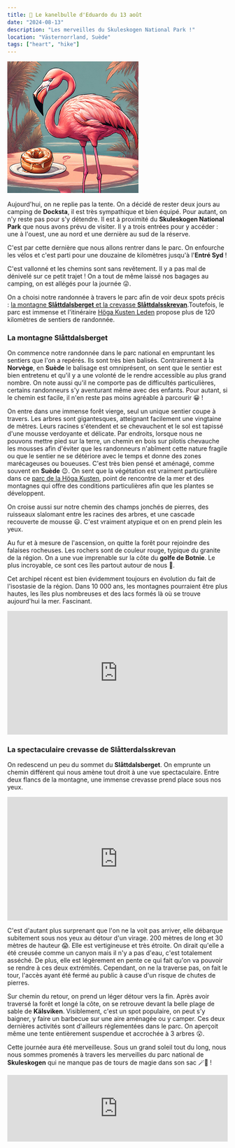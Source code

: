 ```yaml
---
title: 🥮 Le kanelbulle d'Eduardo du 13 août
date: "2024-08-13"
description: "Les merveilles du Skuleskogen National Park !"
location: "Västernorrland, Suède"
tags: ["heart", "hike"]
---
```


![Kanelbullar d'Eduardo](../kanelbullar_eduardo.png)

Aujourd'hui, on ne replie pas la tente. On a décidé de rester deux jours au camping de **Docksta**, il est très sympathique et bien équipé. Pour autant, on n'y reste pas pour s'y détendre. Il est à proximité du **Skuleskogen National Park** que nous avons prévu de visiter. Il y a trois entrées pour y accéder : une à l'ouest, une au nord et une dernière au sud de la réserve.

C'est par cette dernière que nous allons rentrer dans le parc. On enfourche les vélos et c'est parti pour une douzaine de kilomètres jusqu'à l'**Entré Syd** !

C'est vallonné et les chemins sont sans revêtement. Il y a pas mal de dénivelé sur ce petit trajet ! On a tout de même laissé nos bagages au camping, on est allégés pour la journée 😜.

On a choisi notre randonnée à travers le parc afin de voir deux spots précis : [la montagne **Slåttdalsberget** et la crevasse **Slåttdalsskrevan**](https://www.sverigesnationalparker.se/en/choose-park---list/skuleskogen-national-park/experience/slattdalsberget-from-the-south-entrance/).Toutefois, le parc est immense et l'itinéraire [Höga Kusten Leden](https://www.swedishtouristassociation.com/trails/hoga-kustenleden/) propose plus de 120 kilomètres de sentiers de randonnée.

### La montagne Slåttdalsberget

On commence notre randonnée dans le parc national en empruntant les sentiers que l'on a repérés. Ils sont très bien balisés. Contrairement à la **Norvège**, en **Suède** le balisage est omniprésent, on sent que le sentier est bien entretenu et qu'il y a une volonté de le rendre accessible au plus grand nombre. On note aussi qu'il ne comporte pas de difficultés particulières, certains randonneurs s'y aventurant même avec des enfants. Pour autant, si le chemin est facile, il n'en reste pas moins agréable à parcourir 😀 !

On entre dans une immense forêt vierge, seul un unique sentier coupe à travers. Les arbres sont gigantesques, atteignant facilement une vingtaine de mètres. Leurs racines s'étendent et se chevauchent et le sol est tapissé d'une mousse verdoyante et délicate. Par endroits, lorsque nous ne pouvons mettre pied sur la terre, un chemin en bois sur pilotis chevauche les mousses afin d'éviter que les randonneurs n'abîment cette nature fragile ou que le sentier ne se détériore avec le temps et donne des zones marécageuses ou boueuses. C'est très bien pensé et aménagé, comme souvent en **Suède** 😉. On sent que la végétation est vraiment particulière dans ce [parc de la Höga Kusten](https://www.hogakusten.com/en/experiences/nature-outdoor/skuleskogen-national-park), point de rencontre de la mer et des montagnes qui offre des conditions particulières afin que les plantes se développent.

On croise aussi sur notre chemin des champs jonchés de pierres, des ruisseaux slalomant entre les racines des arbres, et une cascade recouverte de mousse 😃. C'est vraiment atypique et on en prend plein les yeux.

Au fur et à mesure de l'ascension, on quitte la forêt pour rejoindre des falaises rocheuses. Les rochers sont de couleur rouge, typique du granite de la région. On a une vue imprenable sur la côte du **golfe de Botnie**. Le plus incroyable, ce sont ces îles partout autour de nous 🤩.

Cet archipel récent est bien évidemment toujours en évolution du fait de l'isostasie de la région. Dans 10 000 ans, les montagnes pourraient être plus hautes, les îles plus nombreuses et des lacs formés là où se trouve aujourd'hui la mer. Fascinant.

<div style="width: 100%; height: 0; position: relative; padding-bottom: 56%;"><iframe src="https://giphy.com/embed/3o7aTLaGeNVlnREdfW" style="top: 0; left: 0; width: 100%; height: 100%; position: absolute; border: 0;" allowfullscreen scrolling="no" allow="encrypted-media;" class="giphy-embed"></iframe></div>

### La spectaculaire crevasse de Slåtterdalsskrevan

On redescend un peu du sommet du **Slåttdalsberget**. On emprunte un chemin différent qui nous amène tout droit à une vue spectaculaire. Entre deux flancs de la montagne, une immense crevasse prend place sous nos yeux.

<div style="width: 100%; height: 0; position: relative; padding-bottom: 56%;"><iframe src="https://giphy.com/embed/eLjJLCROPVaIOOpWaK" style="top: 0; left: 0; width: 100%; height: 100%; position: absolute; border: 0;" allowfullscreen scrolling="no" allow="encrypted-media;" class="giphy-embed"></iframe></div>
 
C'est d'autant plus surprenant que l'on ne la voit pas arriver, elle débarque subitement sous nos yeux au détour d'un virage. 200 mètres de long et 30 mètres de hauteur 😱. Elle est vertigineuse et très étroite. On dirait qu'elle a été creusée comme un canyon mais il n'y a pas d'eau, c'est totalement asséché. De plus, elle est légèrement en pente ce qui fait qu'on va pouvoir se rendre à ces deux extrémités. Cependant, on ne la traverse pas, on fait le tour, l'accès ayant été fermé au public à cause d'un risque de chutes de pierres.

Sur chemin du retour, on prend un léger détour vers la fin. Après avoir traversé la forêt et longé la côte, on se retrouve devant la belle plage de sable de **Kälsviken**. Visiblement, c'est un spot populaire, on peut s'y baigner, y faire un barbecue sur une aire aménagée ou y camper. Ces deux dernières activités sont d'ailleurs réglementées dans le parc. On aperçoit même une tente entièrement suspendue et accrochée à 3 arbres 😮.

Cette journée aura été merveilleuse. Sous un grand soleil tout du long, nous nous sommes promenés à travers les merveilles du parc national de **Skuleskogen** qui ne manque pas de tours de magie dans son sac 🪄🤩 !

<div style="left: 0; width: 100%; height: 152px; position: relative;"><iframe src="https://open.spotify.com/embed/track/44aTAUBF0g6sMkMNE8I5kd?utm_source=oembed" style="top: 0; left: 0; width: 100%; height: 100%; position: absolute; border: 0;" allowfullscreen allow="clipboard-write; encrypted-media; fullscreen; picture-in-picture;"></iframe></div>
